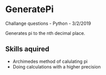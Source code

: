 

GeneratePi
==============

Challange questions - Python - 3/2/2019


Generates pi to the nth decimal place.

Skills aquired
------------
- Archimedes method of calulating pi
- Doing calculations with a higher precision
